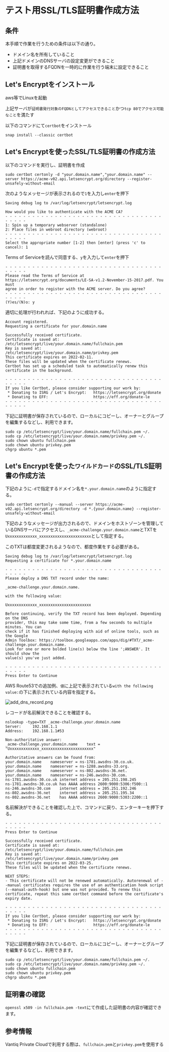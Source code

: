 # テスト用SSL/TLS証明書作成方法

## 条件

本手順で作業を行うための条件は以下の通り。

- ドメイン名を所有していること
- 上記ドメインのDNSサーバの設定変更ができること
- 証明書を取得するFQDNを一時的に作業を行う端末に設定できること

## Let's Encryptをインストール

aws等でLinuxを起動

上記サーバが`証明書発行対象のFQDNとしてアクセスできること`かつ`tcp 80でアクセス可能なこと`を満たす

以下のコマンドにて`certbot`をインストール

```sh:
snap install --classic certbot
```

## Let's Encryptを使ったSSL/TLS証明書の作成方法

以下のコマンドを実行し、証明書を作成

```sh:
sudo certbot certonly -d "your.domain.name","your.domain.name" --server https://acme-v02.api.letsencrypt.org/directory --register-unsafely-without-email
```

次のようなメッセージが表示されるので`1`を入力し`enter`を押下

```sh:
Saving debug log to /var/log/letsencrypt/letsencrypt.log

How would you like to authenticate with the ACME CA?
- - - - - - - - - - - - - - - - - - - - - - - - - - - - - - - - - - - - - - - -
1: Spin up a temporary webserver (standalone)
2: Place files in webroot directory (webroot)
- - - - - - - - - - - - - - - - - - - - - - - - - - - - - - - - - - - - - - - -
Select the appropriate number [1-2] then [enter] (press 'c' to cancel): 1
```

Terms of Serviceを読んで同意する、`y`を入力して`enter`を押下

```sh:
- - - - - - - - - - - - - - - - - - - - - - - - - - - - - - - - - - - - - - - -
Please read the Terms of Service at
https://letsencrypt.org/documents/LE-SA-v1.2-November-15-2017.pdf. You must
agree in order to register with the ACME server. Do you agree?
- - - - - - - - - - - - - - - - - - - - - - - - - - - - - - - - - - - - - - - -
(Y)es/(N)o: y
```

適切に処理が行われれば、下記のように成功する。

```sh:
Account registered.
Requesting a certificate for your.domain.name

Successfully received certificate.
Certificate is saved at: /etc/letsencrypt/live/your.domain.name/fullchain.pem
Key is saved at:         /etc/letsencrypt/live/your.domain.name/privkey.pem
This certificate expires on 2022-02-11.
These files will be updated when the certificate renews.
Certbot has set up a scheduled task to automatically renew this certificate in the background.

- - - - - - - - - - - - - - - - - - - - - - - - - - - - - - - - - - - - - - - -
If you like Certbot, please consider supporting our work by:
 * Donating to ISRG / Let's Encrypt:   https://letsencrypt.org/donate
 * Donating to EFF:                    https://eff.org/donate-le
- - - - - - - - - - - - - - - - - - - - - - - - - - - - - - - - - - - - - - - -
```

下記に証明書が保存されているので、ローカルにコピーし、オーナーとグループを編集するなどし、利用できます。

```sh:
sudo cp /etc/letsencrypt/live/your.domain.name/fullchain.pem ~/.
sudo cp /etc/letsencrypt/live/your.domain.name/privkey.pem ~/.
sudo chown ubuntu fullchain.pem
sudo chown ubuntu privkey.pem
chgrp ubuntu *.pem
```

## Let's Encryptを使った`ワイルドカード`のSSL/TLS証明書の作成方法

下記のように`-d`で指定するドメイン名を`*.your.domain.name`のように指定する。

```sh:
sudo certbot certonly --manual --server https://acme-v02.api.letsencrypt.org/directory -d *.{your.domain.name} --register-unsafely-without-email
```

下記のようなメッセージが出力されるので、ドメインをホストゾーンを管理しているDNSサーバにアクセスし、`_acme-challenge.your.domain.name`とTXTを`Uxxxxxxxxxxxxx_xxxxxxxxxxxxxxxxxxxxxxx`として指定する。

このTXTは都度変更されるようなので、都度作業をする必要がある。

```sh:
Saving debug log to /var/log/letsencrypt/letsencrypt.log
Requesting a certificate for *.your.domain.name

- - - - - - - - - - - - - - - - - - - - - - - - - - - - - - - - - - - - - - - -
Please deploy a DNS TXT record under the name:

_acme-challenge.your.domain.name.

with the following value:

Uxxxxxxxxxxxxx_xxxxxxxxxxxxxxxxxxxxxxx

Before continuing, verify the TXT record has been deployed. Depending on the DNS
provider, this may take some time, from a few seconds to multiple minutes. You can
check if it has finished deploying with aid of online tools, such as the Google
Admin Toolbox: https://toolbox.googleapps.com/apps/dig/#TXT/_acme-challenge.your.domain.name.
Look for one or more bolded line(s) below the line ';ANSWER'. It should show the
value(s) you've just added.

- - - - - - - - - - - - - - - - - - - - - - - - - - - - - - - - - - - - - - - -
Press Enter to Continue
```

AWS Route53での追加例、`値`に上記で表示されている`with the following value:`の下に表示されている内容を指定する。

![add_dns_record.png](../../imgs/add_dns_record.png)

レコードが名前解決できることを確認する。

```sh:
nslookup -type=TXT _acme-challenge.your.domain.name
Server:		192.168.1.1
Address:	192.168.1.1#53

Non-authoritative answer:
_acme-challenge.your.domain.name	text = "Uxxxxxxxxxxxxx_xxxxxxxxxxxxxxxxxxxxxxx"

Authoritative answers can be found from:
your.domain.name	nameserver = ns-1781.awsdns-30.co.uk.
your.domain.name	nameserver = ns-1288.awsdns-33.org.
your.domain.name	nameserver = ns-802.awsdns-36.net.
your.domain.name	nameserver = ns-246.awsdns-30.com.
ns-1781.awsdns-30.co.uk	internet address = 205.251.198.245
ns-1781.awsdns-30.co.uk	has AAAA address 2600:9000:5306:f500::1
ns-246.awsdns-30.com	internet address = 205.251.192.246
ns-802.awsdns-36.net	internet address = 205.251.195.34
ns-802.awsdns-36.net	has AAAA address 2600:9000:5303:2200::1
```

名前解決ができることを確認した上で、コマンドに戻り、エンターキーを押下する。

```sh:
- - - - - - - - - - - - - - - - - - - - - - - - - - - - - - - - - - - - - - - -
Press Enter to Continue

Successfully received certificate.
Certificate is saved at: /etc/letsencrypt/live/your.domain.name/fullchain.pem
Key is saved at:         /etc/letsencrypt/live/your.domain.name/privkey.pem
This certificate expires on 2022-03-25.
These files will be updated when the certificate renews.

NEXT STEPS:
- This certificate will not be renewed automatically. Autorenewal of --manual certificates requires the use of an authentication hook script (--manual-auth-hook) but one was not provided. To renew this certificate, repeat this same certbot command before the certificate's expiry date.

- - - - - - - - - - - - - - - - - - - - - - - - - - - - - - - - - - - - - - - -
If you like Certbot, please consider supporting our work by:
 * Donating to ISRG / Let's Encrypt:   https://letsencrypt.org/donate
 * Donating to EFF:                    https://eff.org/donate-le
- - - - - - - - - - - - - - - - - - - - - - - - - - - - - - - - - - - - - - - -
```

下記に証明書が保存されているので、ローカルにコピーし、オーナーとグループを編集するなどし、利用できます。

```sh:
sudo cp /etc/letsencrypt/live/your.domain.name/fullchain.pem ~/.
sudo cp /etc/letsencrypt/live/your.domain.name/privkey.pem ~/.
sudo chown ubuntu fullchain.pem
sudo chown ubuntu privkey.pem
chgrp ubuntu *.pem
```

## 証明書の確認

`openssl x509 -in fullchain.pem -text`にて作成した証明書の内容が確認できます。

## 参考情報

Vantiq Private Cloudで利用する際は、`fullchain.pem`と`privkey.pem`を使用する

